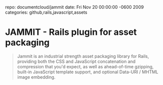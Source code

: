 repo: documentcloud/jammit
date: Fri Nov 20 00:00:00 -0600 2009
categories: github,rails,javascript,assets

#  JAMMIT - Rails plugin for asset packaging

> Jammit is an industrial strength asset packaging library for Rails, providing both the CSS and JavaScript concatenation and compression that you'd expect, as well as ahead-of-time gzipping, built-in JavaScript template support, and optional Data-URI / MHTML image embedding.

